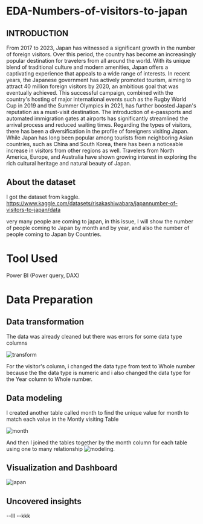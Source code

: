# EDA-Numbers-of-visitors-to-japan

## INTRODUCTION
From 2017 to 2023, Japan has witnessed a significant growth in the number of foreign visitors. Over this period, the country has become an increasingly popular destination for travelers from all around the world. With its unique blend of traditional culture and modern amenities, Japan offers a captivating experience that appeals to a wide range of interests. In recent years, the Japanese government has actively promoted tourism, aiming to attract 40 million foreign visitors by 2020, an ambitious goal that was eventually achieved. This successful campaign, combined with the country's hosting of major international events such as the Rugby World Cup in 2019 and the Summer Olympics in 2021, has further boosted Japan's reputation as a must-visit destination. The introduction of e-passports and automated immigration gates at airports has significantly streamlined the arrival process and reduced waiting times. Regarding the types of visitors, there has been a diversification in the profile of foreigners visiting Japan. While Japan has long been popular among tourists from neighboring Asian countries, such as China and South Korea, there has been a noticeable increase in visitors from other regions as well. Travelers from North America, Europe, and Australia have shown growing interest in exploring the rich cultural heritage and natural beauty of Japan.

## About the dataset
I got the dataset from kaggle. https://www.kaggle.com/datasets/risakashiwabara/japannumber-of-visitors-to-japan/data

very many people are coming to japan, in this issue, I will show the number of people coming to Japan by month and by year, and also the number of people coming to Japan by Countries.

# Tool Used
Power BI (Power query, DAX)

# Data Preparation
## Data transformation
The data was already cleaned but there was errors for some data type columns

![transform](https://github.com/AdekunleOjo/EDA-Numbers-of-visitors-to-japan/assets/55541028/9b46e5bb-c9ea-4ac0-8f10-ee47150d67fc)

For the visitor's column, i changed the data type from text to Whole number because the the data type is numeric and i also changed the data type for the Year column to Whole number.

## Data modeling
I created another table called month to find the unique value for month to match each value in the Montly visiting Table

![month](https://github.com/AdekunleOjo/EDA-Numbers-of-visitors-to-japan/assets/55541028/8d4785cb-2263-4367-905d-54e335a5a83a)

And then I joined the tables together by the month column for each table using one to many relationship
![modeling](https://github.com/AdekunleOjo/EDA-Numbers-of-visitors-to-japan/assets/55541028/9dc82e93-bcea-4ff7-8090-dc9457684c34).

## Visualization and Dashboard
![japan](https://github.com/AdekunleOjo/EDA-Numbers-of-visitors-to-japan/assets/55541028/601b1ae5-492b-4b0c-a927-6a1d9303a8c1)

## Uncovered insights
--lll
--kkk






